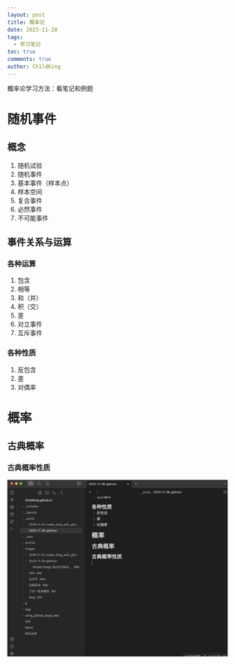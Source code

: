 ```yaml
---
layout: post
title: 概率论
date: 2023-11-28
tags:
  - 学习笔记
toc: true
comments: true
author: Ch1ldKing
---
```


概率论学习方法：看笔记和例题

<!-- more -->
# 随机事件
## 概念
1. 随机试验
2. 随机事件
3. 基本事件（样本点）
4. 样本空间
5. 复合事件
6. 必然事件
7. 不可能事件
## 事件关系与运算
### 各种运算
1. 包含
2. 相等
3. 和（并）
4. 积（交）
5. 差
6. 对立事件
7. 互斥事件
### 各种性质
1. 反包含
2. 差
3. 对偶率
# 概率
## 古典概率
### 古典概率性质
![古典概率性质](/images/2023-11-28-gailvlun/Pasted-image-20231128165721.png)
